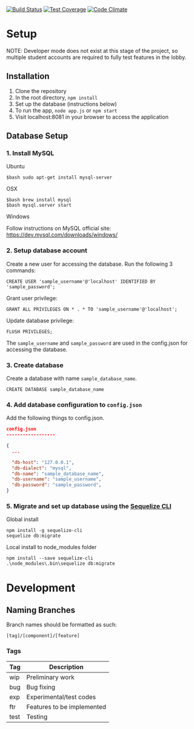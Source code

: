 [![Build
Status](https://travis-ci.org/nus-mtp/attack-on-tutor.svg?branch=master)](https://travis-ci.org/nus-mtp/attack-on-tutor)
[![Test
Coverage](https://codeclimate.com/github/nus-mtp/attack-on-tutor/badges/coverage.svg)](https://codeclimate.com/github/nus-mtp/attack-on-tutor/coverage)
[![Code
Climate](https://codeclimate.com/github/nus-mtp/attack-on-tutor/badges/gpa.svg)](https://codeclimate.com/github/nus-mtp/attack-on-tutor)

# Setup

NOTE: Developer mode does not exist at this stage of the project, so multiple student accounts are required to fully test features in the lobby.


## Installation

1. Clone the repository
2. In the root directory, ```npm install```
3. Set up the database (instructions below)
4. To run the app, ```node app.js``` or ```npm start```
5. Visit localhost:8081 in your browser to access the application


## Database Setup

### 1. Install MySQL
Ubuntu

```
$bash sudo apt-get install mysql-server
```
OSX
```
$bash brew install mysql
$bash mysql.server start
```
Windows

Follow instructions on MySQL official site:
https://dev.mysql.com/downloads/windows/


### 2. Setup database account

Create a new user for accessing the database. Run the following 3 commands:

```
CREATE USER 'sample_username'@'localhost' IDENTIFIED BY 'sample_password';
```

Grant user privilege:

```
GRANT ALL PRIVILEGES ON * . * TO 'sample_username'@'localhost';
```

Update database privilege:

```
FLUSH PRIVILEGES;
```

The `sample_username` and `sample_password` are used in the config.json for accessing the database.


### 3. Create database

Create a database with name `sample_database_name`.
```
CREATE DATABASE sample_database_name
```


### 4. Add database configuration to `config.json`

Add the following things to config.json.

``` json
config.json
------------------

{
  ...

  "db-host": "127.0.0.1",
  "db-dialect": "mysql",
  "db-name": "sample_database_name",
  "db-username": "sample_username",
  "db-password": "sample_password",
}

```

### 5. Migrate and set up database using the [Sequelize CLI](https://github.com/sequelize/cli)

Global install
```
npm install -g sequelize-cli
sequelize db:migrate
```

Local install to node_modules folder
```
npm install --save sequelize-cli
.\node_modules\.bin\sequelize db:migrate
```

# Development

## Naming Branches

Branch names should be formatted as such:

`[tag]/[component]/[feature]`

### Tags

| Tag | Description |
| --- | --- |
| wip | Preliminary work |
| bug | Bug fixing |
| exp | Experimental/test codes |
| ftr | Features to be implemented |
| test | Testing |
